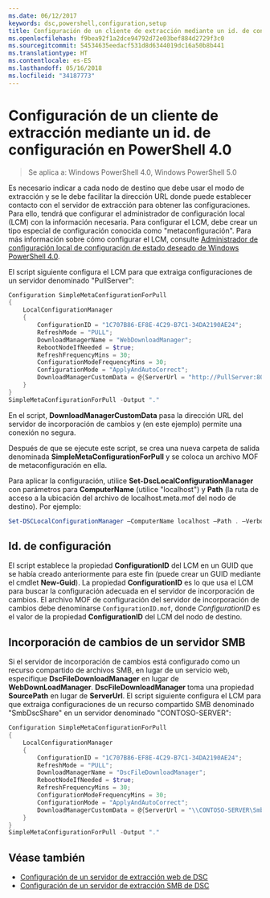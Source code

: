 ```yaml
---
ms.date: 06/12/2017
keywords: dsc,powershell,configuration,setup
title: Configuración de un cliente de extracción mediante un id. de configuración en PowerShell 4.0
ms.openlocfilehash: f9bea92f1a2dce94792d72e03bef884d2729f3c0
ms.sourcegitcommit: 54534635eedacf531d8d6344019dc16a50b8b441
ms.translationtype: HT
ms.contentlocale: es-ES
ms.lasthandoff: 05/16/2018
ms.locfileid: "34187773"
---
```

# <a name="setting-up-a-pull-client-using-configuration-id-in-powershell-40"></a>Configuración de un cliente de extracción mediante un id. de configuración en PowerShell 4.0

>Se aplica a: Windows PowerShell 4.0, Windows PowerShell 5.0

Es necesario indicar a cada nodo de destino que debe usar el modo de extracción y se le debe facilitar la dirección URL donde puede establecer contacto con el servidor de extracción para obtener las configuraciones. Para ello, tendrá que configurar el administrador de configuración local (LCM) con la información necesaria. Para configurar el LCM, debe crear un tipo especial de configuración conocida como "metaconfiguración". Para más información sobre cómo configurar el LCM, consulte [Administrador de configuración local de configuración de estado deseado de Windows PowerShell 4.0](metaConfig4.md).

El script siguiente configura el LCM para que extraiga configuraciones de un servidor denominado "PullServer":

```powershell
Configuration SimpleMetaConfigurationForPull
{
    LocalConfigurationManager
    {
        ConfigurationID = "1C707B86-EF8E-4C29-B7C1-34DA2190AE24";
        RefreshMode = "PULL";
        DownloadManagerName = "WebDownloadManager";
        RebootNodeIfNeeded = $true;
        RefreshFrequencyMins = 30;
        ConfigurationModeFrequencyMins = 30;
        ConfigurationMode = "ApplyAndAutoCorrect";
        DownloadManagerCustomData = @{ServerUrl = "http://PullServer:8080/PSDSCPullServer/PSDSCPullServer.svc"; AllowUnsecureConnection = “TRUE”}
    }
}
SimpleMetaConfigurationForPull -Output "."
```

En el script, **DownloadManagerCustomData** pasa la dirección URL del servidor de incorporación de cambios y (en este ejemplo) permite una conexión no segura.

Después de que se ejecute este script, se crea una nueva carpeta de salida denominada **SimpleMetaConfigurationForPull** y se coloca un archivo MOF de metaconfiguración en ella.

Para aplicar la configuración, utilice **Set-DscLocalConfigurationManager** con parámetros para **ComputerName** (utilice "localhost") y **Path** (la ruta de acceso a la ubicación del archivo de localhost.meta.mof del nodo de destino). Por ejemplo:
```powershell
Set-DSCLocalConfigurationManager –ComputerName localhost –Path . –Verbose.
```

## <a name="configuration-id"></a>Id. de configuración
El script establece la propiedad **ConfigurationID** del LCM en un GUID que se había creado anteriormente para este fin (puede crear un GUID mediante el cmdlet **New-Guid**). La propiedad **ConfigurationID** es lo que usa el LCM para buscar la configuración adecuada en el servidor de incorporación de cambios. El archivo MOF de configuración del servidor de incorporación de cambios debe denominarse `ConfigurationID.mof`, donde *ConfigurationID* es el valor de la propiedad **ConfigurationID** del LCM del nodo de destino.

## <a name="pulling-from-an-smb-server"></a>Incorporación de cambios de un servidor SMB

Si el servidor de incorporación de cambios está configurado como un recurso compartido de archivos SMB, en lugar de un servicio web, especifique **DscFileDownloadManager** en lugar de **WebDownLoadManager**.
**DscFileDownloadManager** toma una propiedad **SourcePath** en lugar de **ServerUrl**. El script siguiente configura el LCM para que extraiga configuraciones de un recurso compartido SMB denominado "SmbDscShare" en un servidor denominado "CONTOSO-SERVER":

```powershell
Configuration SimpleMetaConfigurationForPull
{
    LocalConfigurationManager
    {
        ConfigurationID = "1C707B86-EF8E-4C29-B7C1-34DA2190AE24";
        RefreshMode = "PULL";
        DownloadManagerName = "DscFileDownloadManager";
        RebootNodeIfNeeded = $true;
        RefreshFrequencyMins = 30;
        ConfigurationModeFrequencyMins = 30;
        ConfigurationMode = "ApplyAndAutoCorrect";
        DownloadManagerCustomData = @{ServerUrl = "\\CONTOSO-SERVER\SmbDscShare"}
    }
}
SimpleMetaConfigurationForPull -Output "."
```

## <a name="see-also"></a>Véase también

- [Configuración de un servidor de extracción web de DSC](pullServer.md)
- [Configuración de un servidor de extracción SMB de DSC](pullServerSMB.md)
